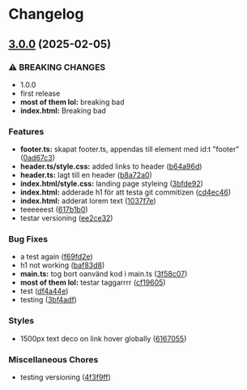# Changelog

## [3.0.0](https://github.com/gutamuw/leWeb/compare/v2.0.0...v3.0.0) (2025-02-05)


### ⚠ BREAKING CHANGES

* 1.0.0
* first release
* **most of them lol:** breaking bad
* **index.html:** Breaking bad

### Features

* **footer.ts:** skapat footer.ts, appendas till element med id:t "footer" ([0ad67c3](https://github.com/gutamuw/leWeb/commit/0ad67c37b3379b355e84c62ce450aceb30441ac4))
* **header.ts/style.css:** added links to header ([b64a96d](https://github.com/gutamuw/leWeb/commit/b64a96d5868aef93524f2e686f50978a1ad415a8))
* **header.ts:** lagt till en header ([b8a72a0](https://github.com/gutamuw/leWeb/commit/b8a72a023f839a674aab6c02ca1d7bac09224d2b))
* **index.html/style.css:** landing page styleing ([3bfde92](https://github.com/gutamuw/leWeb/commit/3bfde92de53cfb4074c53156a5e71414ceb0989a))
* **index.html:** adderade h1 för att testa git commitizen ([cd4ec46](https://github.com/gutamuw/leWeb/commit/cd4ec46a14b3cd50052f137fa5d66e8e122f99e2))
* **index.html:** adderat lorem text ([1037f7e](https://github.com/gutamuw/leWeb/commit/1037f7eba03781026e47b9cfa470268500e2d12d))
* teeeeeest ([617b1b0](https://github.com/gutamuw/leWeb/commit/617b1b063fa36cc6dd9f2c9a6f01456fe6c830f6))
* testar versioning ([ee2ce32](https://github.com/gutamuw/leWeb/commit/ee2ce324964c440fa58f1a5e820bef3a8aa768fc))


### Bug Fixes

* a test again ([f69fd2e](https://github.com/gutamuw/leWeb/commit/f69fd2e060148e251d770c97c0c409e077c94f3d))
* h1 not working ([baf83d8](https://github.com/gutamuw/leWeb/commit/baf83d82fb5b970cc739107e01670c5f7225740f))
* **main.ts:** tog bort oanvänd kod i main.ts ([3f58c07](https://github.com/gutamuw/leWeb/commit/3f58c07e0d0d0badb950649f6e0ca31d20625cff))
* **most of them lol:** testar taggarrrr ([cf19605](https://github.com/gutamuw/leWeb/commit/cf1960596de698a06612d603edfa5b361466efa0))
* test ([df4a44e](https://github.com/gutamuw/leWeb/commit/df4a44ebb632f3c1056ccac23492c12fadcd7032))
* testing ([3bf4adf](https://github.com/gutamuw/leWeb/commit/3bf4adf45f379beae97329a161f578658b3e30be))


### Styles

* 1500px text deco on link hover globally ([6167055](https://github.com/gutamuw/leWeb/commit/6167055a077b9a723d2fed7892d9cb95fc9a7134))


### Miscellaneous Chores

* testing versioning ([4f3f9ff](https://github.com/gutamuw/leWeb/commit/4f3f9ff00596587907ab3a21b12ecfa27907c7c4))
